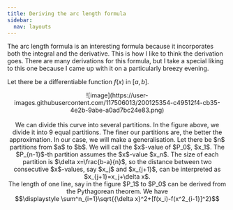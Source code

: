 ```yaml
---
title: Deriving the arc length formula
sidebar:
  nav: layouts
---
```


The arc length formula is an interesting formula because it incorporates both the integral and the derivative. This is how I like to think the derivation goes.
There are many derivations for this formula, but I take a special liking to this one because I came up with it on a particularly breezy evening. <br>

Let there be a differentiable function $f(x)$ in $[a,b]$.<br>
<center>![image](https://user-images.githubusercontent.com/117506013/200125354-c49512f4-cb35-4e2b-9abe-a0ad7bc24e83.png)<center><br>
We can divide this curve into several partitions. In the figure above, we divide it into 9 equal partitions.
The finer our partitions are, the better the approximation. In our case, we will make a generalisation.
Let there be $n$ partitions from $a$ to $b$. We will call the $x$-value of $P_0$, $x_1$. The $P_{n-1}$-th partition
assumes the $x$-value $x_n$. The size of each partition is $\delta x=\frac{b-a}{n}$, so the distance between two consecutive
$x$-values, say $x_j$ and $x_{j+1}$, can be interpreted as $x_{j+1}=x_j+\delta x$.<br>
The length of one line, say in the figure $P_1$ to $P_0$ can be derived from the Pythagorean theorem. We have<br>
$$\displaystyle \sum^n_{i=1}\sqrt{{\delta x}^2+[f(x_i)-f(x^2_{i-1}]^2}$$
